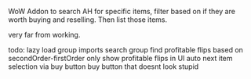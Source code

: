 WoW Addon to search AH for specific items, filter based on if they are worth buying and reselling. Then list those items. 

very far from working. 

todo:
lazy load group imports
search group
find profitable flips based on secondOrder-firstOrder
only show profitable flips in UI
auto next item selection via buy button
buy button that doesnt look stupid
